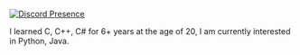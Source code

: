 [![Discord Presence](https://lanyard-profile-readme.vercel.app/api/908812042968907826)](https://discord.com/users/908812042968907826)

I learned C, C++, C# for 6+ years at the age of 20, I am currently interested in Python, Java.
